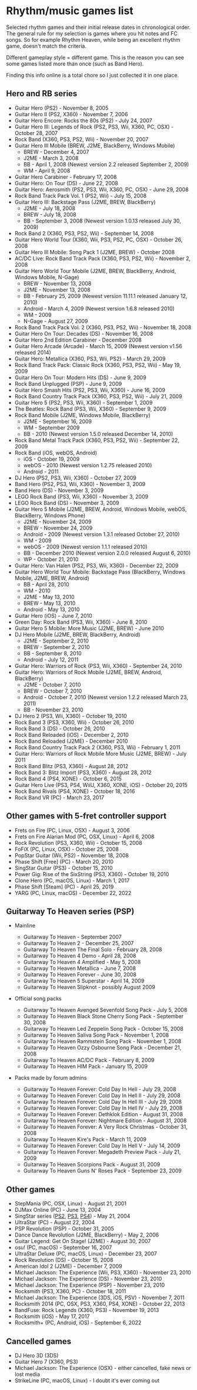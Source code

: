 # Rhythm/music games list

Selected rhythm games and their initial release dates in chronological order. The general rule for my selection is games where you hit notes and FC songs. So for example Rhythm Heaven, while being an excellent rhythm game, doesn't match the criteria.

Different gameplay style = different game. This is the reason you can see some games listed more than once (such as Band Hero).

Finding this info online is a total chore so I just collected it in one place.

## Hero and RB series
- Guitar Hero (PS2) - November 8, 2005
- Guitar Hero II (PS2, X360) - November 7, 2006
- Guitar Hero Encore: Rocks the 80s (PS2) - July 24, 2007
- Guitar Hero III: Legends of Rock (PS2, PS3, Wii, X360, PC, OSX) - October 28, 2007
- Rock Band (X360, PS3, PS2, Wii) - November 20, 2007
- Guitar Hero III Mobile (BREW, J2ME, BlackBerry, Windows Mobile)
  - BREW - December 4, 2007
  - J2ME - March 3, 2008
  - BB - April 1, 2008 (Newest version 2.2 released September 2, 2009)
  - WM - April 9, 2008
- Guitar Hero Carabiner - February 17, 2008
- Guitar Hero: On Tour (DS) - June 22, 2008
- Guitar Hero: Aerosmith (PS2, PS3, Wii, X360, PC, OSX) - June 29, 2008
- Rock Band Track Pack Vol. 1 (PS2, Wii) - July 15, 2008
- Guitar Hero III: Backstage Pass (J2ME, BREW, BlackBerry)
  - J2ME - July 18, 2008
  - BREW - July 18, 2008
  - BB - September 3, 2008 (Newest version 1.0.13 released July 30, 2009)
- Rock Band 2 (X360, PS3, PS2, Wii) - September 14, 2008
- Guitar Hero World Tour (X360, Wii, PS3, PS2, PC, OSX) - October 26, 2008
- Guitar Hero III Mobile: Song Pack 1 (J2ME, BREW) - October 2008
- AC/DC Live: Rock Band Track Pack (X360, PS3, PS2, Wii) - November 2, 2008
- Guitar Hero World Tour Mobile (J2ME, BREW, BlackBerry, Android, Windows Mobile, N-Gage)
  - BREW - November 13, 2008
  - J2ME - November 13, 2008
  - BB - February 25, 2009 (Newest version 11.11.1 released January 12, 2010)
  - Android - March 4, 2009 (Newest version 1.6.8 released 2010)
  - WM - 2009
  - N-Gage - August 27, 2009
- Rock Band Track Pack Vol. 2 (X360, PS3, PS2, Wii) - November 18, 2008
- Guitar Hero On Tour: Decades (DS) - November 16, 2008
- Guitar Hero 2nd Edition Carabiner - December 2008
- Guitar Hero Arcade (Arcade) - March 15, 2009 (Newest version v1.56 released 2014)
- Guitar Hero: Metallica (X360, PS3, Wii, PS2) - March 29, 2009
- Rock Band Track Pack: Classic Rock (X360, PS3, PS2, Wii) - May 19, 2009
- Guitar Hero On Tour: Modern Hits (DS) - June 9, 2009
- Rock Band Unplugged (PSP) - June 9, 2009
- Guitar Hero Smash Hits (PS2, PS3, Wii, X360) - June 16, 2009
- Rock Band Country Track Pack (X360, PS3, PS2, Wii) - July 21, 2009
- Guitar Hero 5 (PS2, PS3, Wii, X360) - September 1, 2009
- The Beatles: Rock Band (PS3, Wii, X360) - September 9, 2009
- Rock Band Mobile (J2ME, Windows Mobile, BlackBerry)
  - J2ME - September 16, 2009
  - WM - September 2009
  - BB - 2010 (Newest version 1.5.0 released December 14, 2010)
- Rock Band Metal Track Pack (X360, PS3, PS2, Wii) - September 22, 2009
- Rock Band (iOS, webOS, Android)
  - iOS - October 19, 2009
  - webOS - 2010 (Newest version 1.2.75 released 2010)
  - Android - 2011
- DJ Hero (PS2, PS3, Wii, X360) - October 27, 2009
- Band Hero (PS2, PS3, Wii, X360) - November 3, 2009
- Band Hero (DS) - November 3, 2009
- LEGO Rock Band (PS3, Wii, X360) - November 3, 2009
- LEGO Rock Band (DS) - November 3, 2009
- Guitar Hero 5 Mobile (J2ME, BREW, Android, Windows Mobile, webOS, BlackBerry, Windows Phone)
  - J2ME - November 24, 2009
  - BREW - November 24, 2009
  - Android - 2009 (Newest version 1.3.1 released October 27, 2010)
  - WM - 2009
  - webOS - 2009 (Newest version 1.1.1 released 2010)
  - BB - December 2010 (Newest version 2.0.0 released August 6, 2010)
  - WP - October 21, 2010
- Guitar Hero: Van Halen (PS2, PS3, Wii, X360) - December 22, 2009
- Guitar Hero World Tour Mobile: Backstage Pass (BlackBerry, Windows Mobile, J2ME, BREW, Android)
  - BB - April 28, 2010
  - WM - 2010
  - J2ME - May 13, 2010
  - BREW - May 13, 2010
  - Android - May 13, 2010
- Guitar Hero (iOS) - June 7, 2010
- Green Day: Rock Band (PS3, Wii, X360) - June 8, 2010
- Guitar Hero 5 Mobile: More Music (J2ME, BREW) - June 2010
- DJ Hero Mobile (J2ME, BREW, BlackBerry, Android)
  - J2ME - September 2, 2010
  - BREW - September 2, 2010
  - BB - September 8, 2010
  - Android - July 12, 2011
- Guitar Hero: Warriors of Rock (PS3, Wii, X360) - September 24, 2010
- Guitar Hero: Warriors of Rock Mobile (J2ME, BREW, Android, BlackBerry)
  - J2ME - October 7, 2010
  - BREW - October 7, 2010
  - Android - October 7, 2010 (Newest version 1.2.2 released March 23, 2011)
  - BB - November 23, 2010
- DJ Hero 2 (PS3, Wii, X360) - October 19, 2010
- Rock Band 3 (PS3, X360, Wii) - October 26, 2010
- Rock Band 3 (DS) - October 26, 2010
- Rock Band Reloaded (iOS) - December 2, 2010
- Rock Band Reloaded (J2ME) - December 2010
- Rock Band Country Track Pack 2 (X360, PS3, Wii) - February 1, 2011
- Guitar Hero: Warriors of Rock Mobile More Music (J2ME, BREW) - July 2011
- Rock Band Blitz (PS3, X360) - August 28, 2012
- Rock Band 3: Blitz Import (PS3, X360) - August 28, 2012
- Rock Band 4 (PS4, XONE) - October 6, 2015
- Guitar Hero Live (PS3, PS4, WiiU, X360, XONE, iOS) - October 20, 2015
- Rock Band Rivals (PS4, XONE) - October 18, 2016
- Rock Band VR (PC) - March 23, 2017

## Other games with 5-fret controller support
- Frets on Fire (PC, Linux, OSX) - August 3, 2006
- Frets on Fire Alarian Mod (PC, OSX, Linux) - April 6, 2008
- Rock Revolution (PS3, X360, Wii) - October 15, 2008
- FoFiX (PC, Linux, OSX) - October 25, 2008
- PopStar Guitar (Wii, PS2) - November 18, 2008
- Phase Shift [Free] (PC) - March 20, 2010
- SingStar Guitar (PS3) - October 15, 2010
- Power Gig: Rise of the SixString (PS3, X360) - October 19, 2010
- Clone Hero (PC, macOS, Linux) - March 1, 2017
- Phase Shift [Steam] (PC) - April 25, 2019
- YARG (PC, Linux, macOS) - December 22, 2022

## Guitarway To Heaven series (PSP)
- Mainline
  - Guitarway To Heaven - September 2007
  - Guitarway To Heaven 2 - December 25, 2007
  - Guitarway To Heaven The Final Solo - February 28, 2008
  - Guitarway To Heaven 4 Demo - April 28, 2008
  - Guitarway To Heaven 4 Amplified - May 5, 2008
  - Guitarway To Heaven Metallica - June 7, 2008
  - Guitarway To Heaven Forever - June 30, 2008
  - Guitarway To Heaven 5 Superstar - April 14, 2009
  - Guitarway To Heaven Slipknot - possibly August 2009

- Official song packs
  - Guitarway To Heaven Avenged Sevenfold Song Pack - July 5, 2008
  - Guitarway To Heaven Black Stone Cherry Song Pack - September 30, 2008
  - Guitarway To Heaven Led Zeppelin Song Pack - October 15, 2008
  - Guitarway To Heaven Saliva Song Pack - November 1, 2008
  - Guitarway To Heaven Rammstein Song Pack - November 1, 2008
  - Guitarway To Heaven Ozzy Osbourne Song Pack - December 21, 2008
  - Guitarway To Heaven AC/DC Pack - February 8, 2009
  - Guitarway To Heaven HIM Pack - January 15, 2009

- Packs made by forum admins
  - Guitarway To Heaven Forever: Cold Day In Hell - July 29, 2008
  - Guitarway To Heaven Forever: Cold Day In Hell II - July 29, 2008
  - Guitarway To Heaven Forever: Cold Day In Hell III - July 29, 2008
  - Guitarway To Heaven Forever: Cold Day In Hell IV - July 29, 2008
  - Guitarway To Heaven Forever: Dethklok Edition - August 31, 2008
  - Guitarway To Heaven Forever: Nightmare Edition - August 31, 2008
  - Guitarway To Heaven Forever: A Very Rock Christmas - October 31, 2008
  - Guitarway To Heaven Kire's Pack - March 11, 2009
  - Guitarway To Heaven Forever: Cold Day In Hell V - July 14, 2009
  - Guitarway To Heaven Forever: Megadeth Preview Pack - July 21, 2009
  - Guitarway To Heaven Scorpions Pack - August 31, 2009
  - Guitarway To Heaven Guns N' Roses Pack - September 23, 2009

## Other games
- StepMania (PC, OSX, Linux) - August 21, 2001
- DJMax Online (PC) - June 13, 2004
- SingStar series ([PS2](https://retrodetect.com/Research/details/245/Every-Singstar-PS-Game), [PS3](https://gamefaqs.gamespot.com/games/franchise/982-singstar), [PS4](https://www.mobygames.com/game/group:2957/platform:playstation-4/sort:date/)) - May 21, 2004
- UltraStar (PC) - August 22, 2004
- PSP Revolution (PSP) - October 31, 2005
- Dance Dance Revolution (J2ME, BlackBerry) - May 2, 2006
- Guitar Legend: Get On Stage! (J2ME) - August 30, 2007
- osu! (PC, macOS) - September 16, 2007
- UltraStar Deluxe (PC, macOS, Linux) - December 23, 2007
- Rock Revolution (DS) - October 15, 2008
- American Idol 2 (J2ME) - December 7, 2009
- Michael Jackson: The Experience (Wii, PS3, X360) - November 23, 2010
- Michael Jackson: The Experience (DS) - November 23, 2010
- Michael Jackson: The Experience (PSP) - November 23, 2010
- Rocksmith (PS3, X360, PC) - October 18, 2011
- Michael Jackson: The Experience (3DS, iOS, PSV) - November 7, 2011
- Rocksmith 2014 (PC, OSX, PS3, X360, PS4, XONE) - October 22, 2013
- BandFuse: Rock Legends (X360, PS3) - November 19, 2013
- Rocksmith (iOS) - May 17, 2017
- Rocksmith+ (PC, Android, iOS) - September 6, 2022

## Cancelled games
- DJ Hero 3D (3DS)
- Guitar Hero 7 (X360, PS3)
- Michael Jackson: The Experience (OSX) - either cancelled, fake news or lost media
- StrikeLine (PC, macOS, Linux) - I doubt it's ever coming out
